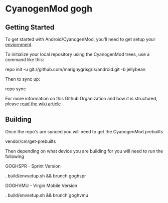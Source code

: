 CyanogenMod gogh
===========

Getting Started
---------------

To get started with Android/CyanogenMod, you'll need to get setup your
[enviornment](hhttp://vmobi.us/?page_id=8).

To initialize your local repository using the CyanogenMod trees, use a command like this:

repo init -u git://github.com/marignygrisgris/android.git -b jellybean

Then to sync up:

repo sync

For more information on this Github Organization and how it is structured, 
please [read the wiki article](http://wiki.cyanogenmod.org/index.php/Github_Organization)

Building
--------

Once the repo's are synced you will need to get the CyanogenMod prebuilts

vendor/cm/get-prebuilts
    

Then depending on what device you are building for you will need to run the following

GOGHSPR - Sprint Version

. build/envsetup.sh && brunch goghspr

GOGHVMU - Virgin Mobile Version

. build/envsetup.sh && brunch goghvmu

